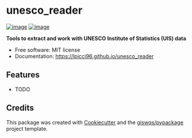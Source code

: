 # unesco_reader


[![image](https://img.shields.io/pypi/v/unesco_reader.svg)](https://pypi.python.org/pypi/unesco_reader)
[![image](https://img.shields.io/conda/vn/conda-forge/unesco_reader.svg)](https://anaconda.org/conda-forge/unesco_reader)


**Tools to extract and work with UNESCO Institute of Statistics (UIS) data**


-   Free software: MIT license
-   Documentation: https://lpicci96.github.io/unesco_reader
    

## Features

-   TODO

## Credits

This package was created with [Cookiecutter](https://github.com/cookiecutter/cookiecutter) and the [giswqs/pypackage](https://github.com/giswqs/pypackage) project template.
